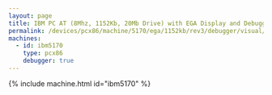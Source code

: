 ```yaml
---
layout: page
title: IBM PC AT (8Mhz, 1152Kb, 20Mb Drive) with EGA Display and Debugger
permalink: /devices/pcx86/machine/5170/ega/1152kb/rev3/debugger/visual/
machines:
  - id: ibm5170
    type: pcx86
    debugger: true
---
```


{% include machine.html id="ibm5170" %}

